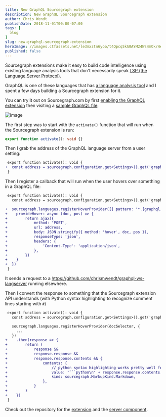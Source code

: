 ```yaml
---
title: New GraphQL Sourcegraph extension
description: New GraphQL Sourcegraph extension
author: Chris Wendt
publishDate: 2018-11-01T00:00-07:00
tags: [
  blog
]
slug: new-graphql-sourcegraph-extension
heroImage: //images.ctfassets.net/le3mxztn6yoo/t4Qpcq5kA0AYM24Ws4mOk/4edf5502a936bbec90c262fa00355aed/sourcegraph-mark.png
published: false
---
```


Sourcegraph extensions make it easy to build code intelligence using existing language analysis tools that don't necessarily speak [LSP (the Language Server Protocol)](https://microsoft.github.io/language-server-protocol/specification).

GraphQL is one of these languages that has [a language analysis tool](https://www.npmjs.com/package/@playlyfe/gql) and I spent a few days building a Sourcegraph extension for it.

You can try it out on Sourcegraph.com by first [enabling the GraphQL extension](https://sourcegraph.com/extensions/chris/graphql) then visiting a [sample GraphQL file](https://sourcegraph.com/github.com/chrismwendt/graphql-ws-langserver@master/-/blob/schema.gql#L9:9).

![image](https://user-images.githubusercontent.com/1387653/48732224-e4065280-ebf3-11e8-9689-d17da442728c.png)

The first step was to start with the `activate()` function that will run when the Sourcegraph extension is run:

```typescript
export function activate(): void {}
```

Then I grab the address of the GraphQL language server from a user setting:

```diff
 export function activate(): void {
+  const address = sourcegraph.configuration.get<Settings>().get('graphql.langserver-address')
 }
```

Then I register a callback that will run when the user hovers over something in a GraphQL file:

```diff
 export function activate(): void {
   const address = sourcegraph.configuration.get<Settings>().get('graphql.langserver-address')

+  sourcegraph.languages.registerHoverProvider([{ pattern: '*.{graphql,gql}'}], {
+    provideHover: async (doc, pos) => {
+        return ajax({
+            method: 'POST',
+            url: address,
+            body: JSON.stringify({ method: 'hover', doc, pos }),
+            responseType: 'json',
+            headers: {
+                'Content-Type': 'application/json',
+            },
+        })
+    }
+  })
 }
```

It sends a request to a https://github.com/chrismwendt/graphql-ws-langserver running elsewhere.

Then I convert the response to something that the Sourcegraph extension API understands (with Python syntax highlighting to recognize comment lines starting with `#`)

````diff
 export function activate(): void {
   const address = sourcegraph.configuration.get<Settings>().get('graphql.langserver-address')

   sourcegraph.languages.registerHoverProvider(docSelector, {
     ...
   })
+    .then(response => {
+        return (
+            response &&
+            response.response &&
+            response.response.contents && {
+                contents: {
+                    // python syntax highlighting works pretty well for GraphQL
+                    value: '```python\n' + response.response.contents.join('\n') + '\n```',
+                    kind: sourcegraph.MarkupKind.Markdown,
+                },
+            }
+        )
+    })
 }

````

Check out the repository for the [extension](https://github.com/sourcegraph/sourcegraph-graphql) and the [server component](https://github.com/chrismwendt/graphql-ws-langserver).
